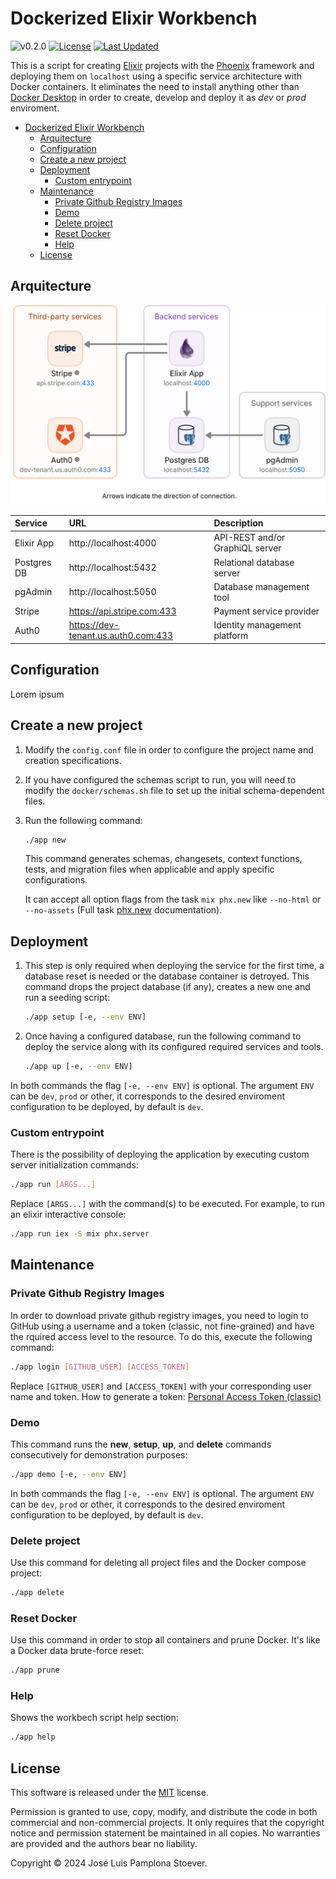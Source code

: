 <!-- markdownlint-disable MD033 -->
<!-- markdownlint-disable MD034 -->

# Dockerized Elixir Workbench

![v0.2.0](https://img.shields.io/badge/version-0.2.0-white.svg?style=flat-square&color=lightgray)
[![License](https://img.shields.io/github/license/JosePamplona/Dockerized-Elixir-Workbench?style=flat-square)](https://github.com/JosePamplona/Dockerized-Elixir-Workbench/blob/main/LICENSE.md)
[![Last Updated](https://img.shields.io/github/last-commit/JosePamplona/Dockerized-Elixir-Workbench.svg?style=flat-square)](https://github.com/JosePamplona/Dockerized-Elixir-Workbench/commits/main)

This is a script for creating [Elixir](https://elixir-lang.org/) projects with the [Phoenix](https://www.phoenixframework.org/) framework and deploying them on `localhost` using a specific service architecture with Docker containers. It eliminates the need to install anything other than [Docker Desktop](https://www.docker.com/products/docker-desktop/) in order to create, develop and deploy it as *dev* or *prod* enviroment.

- [Dockerized Elixir Workbench](#dockerized-elixir-workbench)
  - [Arquitecture](#arquitecture)
  - [Configuration](#configuration)
  - [Create a new project](#create-a-new-project)
  - [Deployment](#deployment)
    - [Custom entrypoint](#custom-entrypoint)
  - [Maintenance](#maintenance)
    - [Private Github Registry Images](#private-github-registry-images)
    - [Demo](#demo)
    - [Delete project](#delete-project)
    - [Reset Docker](#reset-docker)
    - [Help](#help)
  - [License](#license)

## Arquitecture

<p align="center"><img alt="arquitecture diagram" src="assets/arq.svg"></p>

| Service  | URL | Description |
| :-- | :-- | :-- |
| Elixir App  | http://localhost:4000 | API-REST and/or GraphiQL server |
| Postgres DB | http://localhost:5432 | Relational database server |
| pgAdmin     | http://localhost:5050 | Database management tool |
| Stripe      | https://api.stripe.com:433 | Payment service provider |
| Auth0       | https://dev-tenant.us.auth0.com:433 | Identity management platform |

## Configuration

Lorem ipsum

## Create a new project

1. Modify the `config.conf` file in order to configure the project name and creation specifications.

2. If you have configured the schemas script to run, you will need to modify the `docker/schemas.sh` file to set up the initial schema-dependent files.

3. Run the following command:

    ```sh
    ./app new
    ```

    This command generates schemas, changesets, context functions, tests, and migration files when applicable and apply specific configurations.

    It can accept all option flags from the task `mix phx.new` like `--no-html` or `--no-assets` (Full task [phx.new](https://hexdocs.pm/phoenix/Mix.Tasks.Phx.New.html) documentation).

## Deployment

1. This step is only required when deploying the service for the first time, a database reset is needed or the database container is detroyed. This command drops the project database (if any), creates a new one and run a seeding script:

    ```sh
    ./app setup [-e, --env ENV]
    ```

1. Once having a configured database, run the following command to deploy the service along with its configured required services and tools.

    ```sh
    ./app up [-e, --env ENV]
    ```

In both commands the flag `[-e, --env ENV]` is optional. The argument `ENV` can be `dev`, `prod` or other, it corresponds to the desired enviroment configuration to be deployed, by default is `dev`.

### Custom entrypoint

There is the possibility of deploying the application by executing custom server initialization commands:

```sh
./app run [ARGS...]
```

Replace `[ARGS...]` with the command(s) to be executed. For example, to run an elixir interactive console:

```sh
./app run iex -S mix phx.server
```

## Maintenance

### Private Github Registry Images

In order to download private github registry images, you need to login to GitHub using a username and a token (classic, not fine-grained) and have the rquired access level to the resource. To do this, execute the following command:

```sh
./app login [GITHUB_USER] [ACCESS_TOKEN]
```

Replace `[GITHUB_USER]` and `[ACCESS_TOKEN]` with your corresponding user name and token. How to generate a token: [Personal Access Token (classic)](https://docs.github.com/en/authentication/keeping-your-account-and-data-secure/managing-your-personal-access-tokens#creating-a-personal-access-token-classic)

### Demo

This command runs the **new**, **setup**, **up**, and **delete** commands consecutively for demonstration purposes:

```sh
./app demo [-e, --env ENV]
```

In both commands the flag `[-e, --env ENV]` is optional. The argument `ENV` can be `dev`, `prod` or other, it corresponds to the desired enviroment configuration to be deployed, by default is `dev`.

### Delete project

Use this command for deleting all project files and the Docker compose project:

```sh
./app delete
```

### Reset Docker

Use this command in order to stop all containers and prune Docker. It's like a Docker data brute-force reset:

```sh
./app prune
```

### Help

Shows the workbech script help section:

```sh
./app help
```

## License

This software is released under the [MIT](https://mit-license.org/) license.

Permission is granted to use, copy, modify, and distribute the code in both commercial and non-commercial projects. It only requires that the copyright notice and permission statement be maintained in all copies. No warranties are provided and the authors bear no liability.

Copyright © 2024 José Luis Pamplona Stoever.
